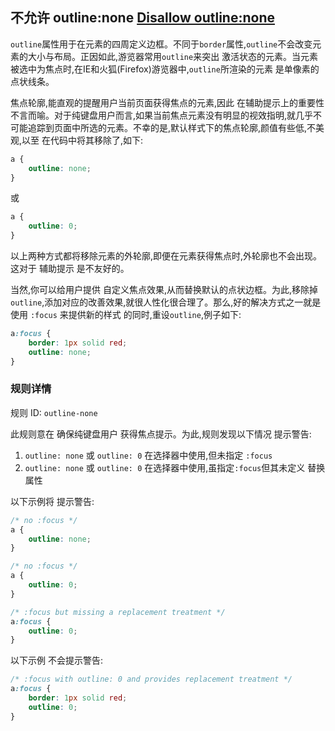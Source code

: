 ## 不允许 outline:none [Disallow outline:none](https://github.com/CSSLint/csslint/wiki/Disallow-outline%3Anone)

`outline`属性用于在元素的四周定义边框。不同于`border`属性,`outline`不会改变元素的大小与布局。正因如此,游览器常用`outline`来突出 激活状态的元素。当元素被选中为焦点时,在IE和火狐(Firefox)游览器中,`outline`所渲染的元素 是单像素的点状线条。

焦点轮廓,能直观的提醒用户当前页面获得焦点的元素,因此 在辅助提示上的重要性不言而喻。对于纯键盘用户而言,如果当前焦点元素没有明显的视效指明,就几乎不可能追踪到页面中所选的元素。不幸的是,默认样式下的焦点轮廓,颜值有些低,不美观,以至 在代码中将其移除了,如下:

```css
a {
    outline: none;
}
```

或

```css
a {
    outline: 0;
}
```

以上两种方式都将移除元素的外轮廓,即便在元素获得焦点时,外轮廓也不会出现。这对于 辅助提示 是不友好的。

当然,你可以给用户提供 自定义焦点效果,从而替换默认的点状边框。为此,移除掉`outline`,添加对应的改善效果,就很人性化很合理了。那么,好的解决方式之一就是使用 `:focus` 来提供新的样式 的同时,重设`outline`,例子如下:

```css
a:focus {
    border: 1px solid red;
    outline: none;
}
```

### 规则详情

规则 ID: `outline-none`

此规则意在 确保纯键盘用户 获得焦点提示。为此,规则发现以下情况 提示警告:

1. `outline: none` 或 `outline: 0` 在选择器中使用,但未指定 `:focus`
2. `outline: none` 或 `outline: 0` 在选择器中使用,虽指定`:focus`但其未定义 替换属性

以下示例将 提示警告:

```css
/* no :focus */
a {
    outline: none;
}

/* no :focus */
a {
    outline: 0;
}

/* :focus but missing a replacement treatment */
a:focus {
    outline: 0;
}
```

以下示例 不会提示警告:

```css
/* :focus with outline: 0 and provides replacement treatment */
a:focus {
    border: 1px solid red;
    outline: 0;
}
```

